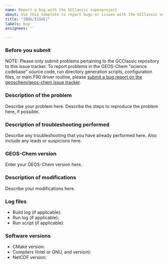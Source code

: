 ```yaml
---
name: Report a bug with the GCClassic superproject
about: Use this template to report bugs or issues with the GCClassic superproject.
title: "[BUG/ISSUE]"
labels: bug
assignees: ''

---
```


### Before you submit
NOTE: Please only submit problems pertaining to the GCClassic repository to this issue tracker.  To report problems in the GEOS-Chem "science codebase" source code, run directory generation scripts, configuration files, or main.F90 driver routine, please [submit a bug report on the geoschem/geos-chem issue tracker](https://github.com/geoschem/geos-chem/issues/new?assignees=&labels=bug&template=report-a-bug-or-technical-issue.md&title=%5BBUG%2FISSUE%5D).

### Description of the problem
Describe your problem here.  Describe the steps to reproduce the problem here, if possible.

### Description of troubleshooting performed
Describe any troubleshooting that you have already performed here. Also include any leads or suspicions here.

### GEOS-Chem version
Enter your GEOS-Chem version here.

### Description of modifications
Describe your modifications here.

### Log files
- Build log (if applicable):
- Run log (if applicable):
- Run script (if applicable):

### Software versions
- CMake version:
- Compilers (Intel or GNU, and version):
- NetCDF version:

